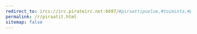 ```yaml
---
redirect_to: ircs://irc.pirateirc.net:6697/#piraattipuolue,#toiminta,#politiikka,#piraattinuoret
permalink: /r/piraatit.html
sitemap: false
---
```

